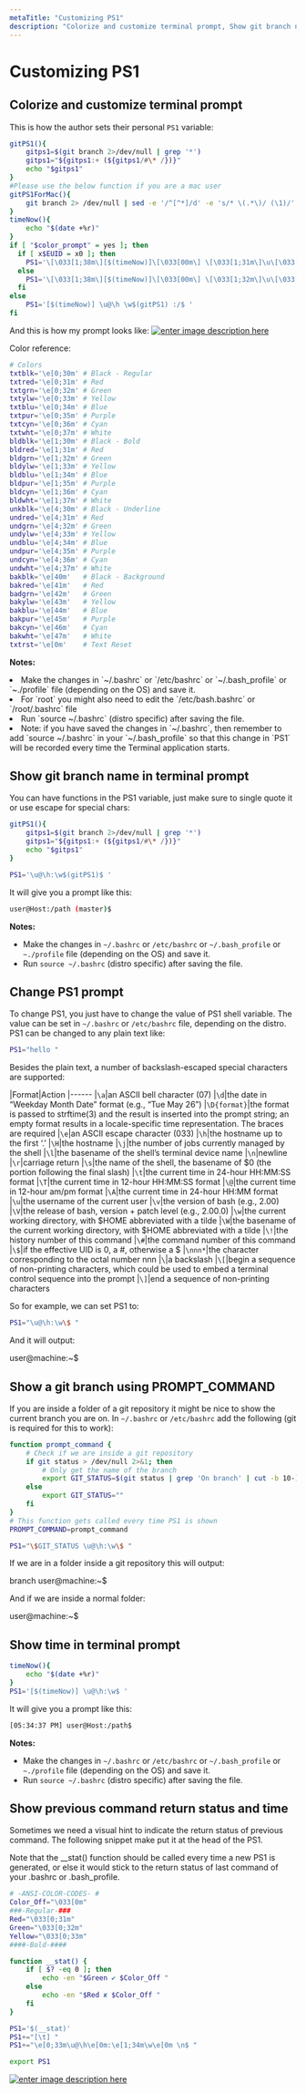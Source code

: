 ```yaml
---
metaTitle: "Customizing PS1"
description: "Colorize and customize terminal prompt, Show git branch name in terminal prompt, Change PS1 prompt, Show a git branch using PROMPT_COMMAND, Show time in terminal prompt, Show previous command return status and time"
---
```


# Customizing PS1



## Colorize and customize terminal prompt


This is how the author sets their personal `PS1` variable:

```bash
gitPS1(){
    gitps1=$(git branch 2>/dev/null | grep '*')
    gitps1="${gitps1:+ (${gitps1/#\* /})}"
    echo "$gitps1"
}
#Please use the below function if you are a mac user
gitPS1ForMac(){
    git branch 2> /dev/null | sed -e '/^[^*]/d' -e 's/* \(.*\)/ (\1)/'
}
timeNow(){
    echo "$(date +%r)"
}
if [ "$color_prompt" = yes ]; then
  if [ x$EUID = x0 ]; then
    PS1='\[\033[1;38m\][$(timeNow)]\[\033[00m\] \[\033[1;31m\]\u\[\033[00m\]\[\033[1;37m\]@\[\033[00m\]\[\033[1;33m\]\h\[\033[00m\] \[\033[1;34m\]\w\[\033[00m\]\[\033[1;36m\]$(gitPS1)\[\033[00m\] \[\033[1;31m\]:/#\[\033[00m\] '
  else
    PS1='\[\033[1;38m\][$(timeNow)]\[\033[00m\] \[\033[1;32m\]\u\[\033[00m\]\[\033[1;37m\]@\[\033[00m\]\[\033[1;33m\]\h\[\033[00m\] \[\033[1;34m\]\w\[\033[00m\]\[\033[1;36m\]$(gitPS1)\[\033[00m\] \[\033[1;32m\]:/$\[\033[00m\] '
  fi
else
    PS1='[$(timeNow)] \u@\h \w$(gitPS1) :/$ '
fi

```

And this is how my prompt looks like:
[<img src="http://i.stack.imgur.com/FmO2S.png" alt="enter image description here" />](http://i.stack.imgur.com/FmO2S.png)

Color reference:

```bash
# Colors
txtblk='\e[0;30m' # Black - Regular
txtred='\e[0;31m' # Red
txtgrn='\e[0;32m' # Green
txtylw='\e[0;33m' # Yellow
txtblu='\e[0;34m' # Blue
txtpur='\e[0;35m' # Purple
txtcyn='\e[0;36m' # Cyan
txtwht='\e[0;37m' # White
bldblk='\e[1;30m' # Black - Bold
bldred='\e[1;31m' # Red
bldgrn='\e[1;32m' # Green
bldylw='\e[1;33m' # Yellow
bldblu='\e[1;34m' # Blue
bldpur='\e[1;35m' # Purple
bldcyn='\e[1;36m' # Cyan
bldwht='\e[1;37m' # White
unkblk='\e[4;30m' # Black - Underline
undred='\e[4;31m' # Red
undgrn='\e[4;32m' # Green
undylw='\e[4;33m' # Yellow
undblu='\e[4;34m' # Blue
undpur='\e[4;35m' # Purple
undcyn='\e[4;36m' # Cyan
undwht='\e[4;37m' # White
bakblk='\e[40m'   # Black - Background
bakred='\e[41m'   # Red
badgrn='\e[42m'   # Green
bakylw='\e[43m'   # Yellow
bakblu='\e[44m'   # Blue
bakpur='\e[45m'   # Purple
bakcyn='\e[46m'   # Cyan
bakwht='\e[47m'   # White
txtrst='\e[0m'    # Text Reset

```

**Notes:**

<li>
Make the changes in `~/.bashrc` or `/etc/bashrc` or `~/.bash_profile` or `~./profile` file (depending on the OS) and save it.
</li>
<li>
For `root` you might also need to edit the `/etc/bash.bashrc` or `/root/.bashrc` file
</li>
<li>
Run `source ~/.bashrc` (distro specific) after saving the file.
</li>
<li>
Note: if you have saved the changes in `~/.bashrc`, then remember to add `source ~/.bashrc` in your `~/.bash_profile` so that this change in `PS1` will be recorded every time the Terminal application starts.
</li>



## Show git branch name in terminal prompt


You can have functions in the PS1 variable, just make sure to single quote it or use escape for special chars:

```bash
gitPS1(){
    gitps1=$(git branch 2>/dev/null | grep '*')
    gitps1="${gitps1:+ (${gitps1/#\* /})}"
    echo "$gitps1"
}

PS1='\u@\h:\w$(gitPS1)$ '

```

It will give you a prompt like this:

```bash
user@Host:/path (master)$ 

```

**Notes:**

- Make the changes in `~/.bashrc` or `/etc/bashrc` or `~/.bash_profile` or `~./profile` file (depending on the OS) and save it.
- Run `source ~/.bashrc` (distro specific) after saving the file.



## Change PS1 prompt


To change PS1, you just have to change the value of PS1 shell variable. The value can be set in `~/.bashrc` or `/etc/bashrc` file, depending on the distro. PS1 can be changed to any plain text like:

```bash
PS1="hello "

```

Besides the plain text, a number of backslash-escaped special characters are supported:

|Format|Action
|------
|`\a`|an ASCII bell character (07)
|`\d`|the date in “Weekday Month Date” format (e.g., “Tue May 26”)
|`\D{format}`|the format is passed to strftime(3) and the result is inserted into the prompt string; an empty format results in a locale-specific time representation. The braces are required
|`\e`|an ASCII escape character (033)
|`\h`|the hostname up to the first ‘.’
|`\H`|the hostname
|`\j`|the number of jobs currently managed by the shell
|`\l`|the basename of the shell’s terminal device name
|`\n`|newline
|`\r`|carriage return
|`\s`|the name of the shell, the basename of $0 (the portion following the final slash)
|`\t`|the current time in 24-hour HH:MM:SS format
|`\T`|the current time in 12-hour HH:MM:SS format
|`\@`|the current time in 12-hour am/pm format
|`\A`|the current time in 24-hour HH:MM format
|`\u`|the username of the current user
|`\v`|the version of bash (e.g., 2.00)
|`\V`|the release of bash, version + patch level (e.g., 2.00.0)
|`\w`|the current working directory, with $HOME abbreviated with a tilde
|`\W`|the basename of the current working directory, with $HOME abbreviated with a tilde
|`\!`|the history number of this command
|`\#`|the command number of this command
|`\$`|if the effective UID is 0, a #, otherwise a $
|`\nnn*`|the character corresponding to the octal number nnn
|`\`|a backslash
|`\[`|begin a sequence of non-printing characters, which could be used to embed a terminal control sequence into the prompt
|`\]`|end a sequence of non-printing characters

So for example, we can set PS1 to:

```bash
PS1="\u@\h:\w\$ "

```

And it will output:

> 
user@machine:~$




## Show a git branch using PROMPT_COMMAND


If you are inside a folder of a git repository it might be nice to show the current branch you are on. In `~/.bashrc` or `/etc/bashrc` add the following (git is required for this to work):

```bash
function prompt_command {
    # Check if we are inside a git repository
    if git status > /dev/null 2>&1; then
        # Only get the name of the branch
        export GIT_STATUS=$(git status | grep 'On branch' | cut -b 10-)
    else
        export GIT_STATUS=""
    fi
}
# This function gets called every time PS1 is shown
PROMPT_COMMAND=prompt_command

PS1="\$GIT_STATUS \u@\h:\w\$ "

```

If we are in a folder inside a git repository this will output:

> 
branch user@machine:~$


And if we are inside a normal folder:

> 
user@machine:~$




## Show time in terminal prompt


```bash
timeNow(){
    echo "$(date +%r)"
}
PS1='[$(timeNow)] \u@\h:\w$ '

```

It will give you a prompt like this:

```bash
[05:34:37 PM] user@Host:/path$ 

```

**Notes:**

- Make the changes in `~/.bashrc` or `/etc/bashrc` or `~/.bash_profile` or `~./profile` file (depending on the OS) and save it.
- Run `source ~/.bashrc` (distro specific) after saving the file.



## Show previous command return status and time


Sometimes we need a visual hint to indicate the return status of previous command. The following snippet make put it at the head of the PS1.

Note that the __stat() function should be called every time a new PS1 is generated, or else it would stick to the return status of last command of your .bashrc or .bash_profile.

```bash
# -ANSI-COLOR-CODES- #
Color_Off="\033[0m"
###-Regular-###
Red="\033[0;31m"
Green="\033[0;32m"
Yellow="\033[0;33m"
####-Bold-####

function __stat() {
    if [ $? -eq 0 ]; then
        echo -en "$Green ✔ $Color_Off "
    else
        echo -en "$Red ✘ $Color_Off "
    fi
}

PS1='$(__stat)'
PS1+="[\t] "
PS1+="\e[0;33m\u@\h\e[0m:\e[1;34m\w\e[0m \n$ "

export PS1

```

[<img src="http://i.stack.imgur.com/ZjEQ5.png" alt="enter image description here" />](http://i.stack.imgur.com/ZjEQ5.png)

